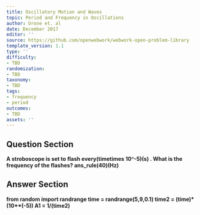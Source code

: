 ```yaml
---
title: Oscillatory Motion and Waves
topic: Period and Frequency in Oscillations
author: Urone et. al
date: December 2017
editor: ''
source: https://github.com/openwebwork/webwork-open-problem-library
template_version: 1.1
type: ''
difficulty:
- TBD
randomization:
- TBD
taxonomy:
- TBD
tags:
- frequency
- period
outcomes:
- TBD
assets: ''
---
```


## Question Section 

<b>
A stroboscope is set to flash every(timetimes 10^-5)(s) . What is the frequency of the flashes?
ans_rule(40)(Hz)



## Answer Section

from random import randrange
time = randrange(5,9,0.1)
time2 = (time)*(10**(-5))
A1 = 1/(time2)